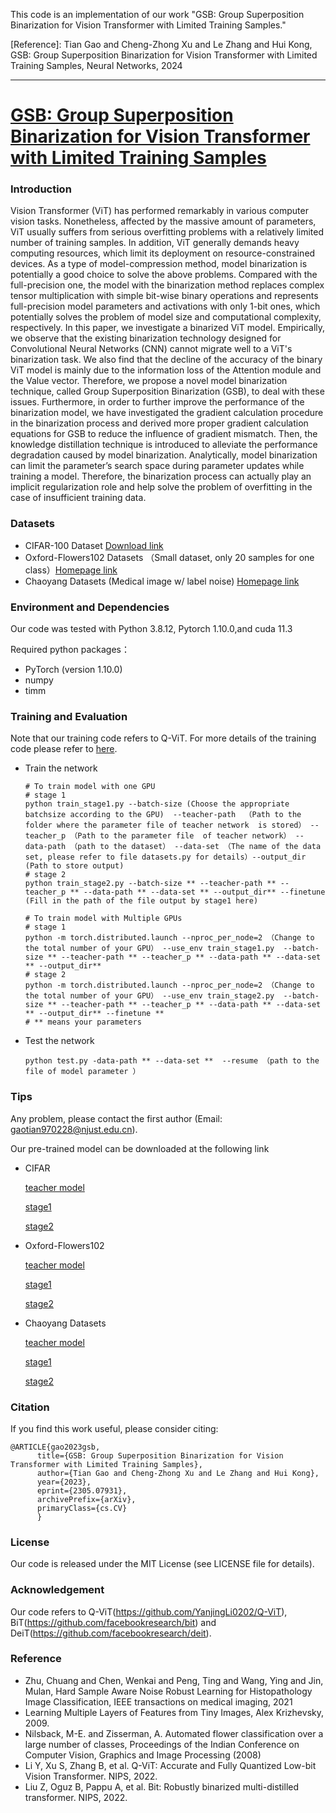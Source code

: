 This code is an implementation of our work "GSB: Group Superposition Binarization for Vision Transformer with Limited Training Samples."

[Reference]: Tian Gao and Cheng-Zhong Xu and Le Zhang and Hui Kong, GSB: Group Superposition Binarization for Vision Transformer with Limited Training Samples, Neural Networks, 2024


----------------------------------------------------------------------------------------------------------------------------------------------------------
# [GSB: Group Superposition Binarization for Vision Transformer with Limited Training Samples](https://arxiv.org/abs/2305.07931)
### Introduction
Vision Transformer (ViT) has performed remarkably in various computer vision tasks. Nonetheless, affected by the massive amount of parameters, ViT usually suffers from serious overfitting problems with a relatively limited number of training samples. In addition, ViT generally demands heavy computing resources, which limit its deployment on resource-constrained devices. As a type of model-compression method,  model binarization is potentially a good choice to solve the above problems. Compared with the full-precision one, the model with the binarization method replaces complex tensor multiplication with simple bit-wise binary operations and represents full-precision model parameters and activations with only 1-bit ones, which potentially solves the problem of model size and computational complexity, respectively. In this paper, we investigate a binarized ViT model. Empirically, we observe that the existing binarization technology designed for Convolutional Neural Networks (CNN) cannot migrate well to a ViT's binarization task. We also find that the decline of the accuracy of the binary ViT model is mainly due to the information loss of the Attention module and the Value vector. Therefore, we propose a novel model binarization technique, called Group Superposition Binarization (GSB), to deal with these issues. Furthermore, in order to further improve the performance of the binarization model, we have investigated the gradient calculation procedure in the binarization process and derived more proper gradient calculation equations for GSB to reduce the influence of gradient mismatch. Then, the knowledge distillation technique is introduced to alleviate the performance degradation caused by model binarization. Analytically, model binarization can limit the parameter’s search space during parameter updates while training a model. Therefore, the binarization process can actually play an implicit regularization role and help solve the problem of overfitting in the case of insufficient training data. 
### Datasets
* CIFAR-100 Dataset [Download link](http://www.cs.toronto.edu/~kriz/cifar.html)
* Oxford-Flowers102 Datasets （Small dataset, only 20 samples for one class）[Homepage link](https://www.robots.ox.ac.uk/~vgg/data/flowers/102)
* Chaoyang Datasets (Medical image w/ label noise) [Homepage link](https://bupt-ai-cz.github.io/HSA-NRL/)  
### Environment and Dependencies
Our code was tested with Python 3.8.12, Pytorch 1.10.0,and cuda 11.3  

Required python packages：
* PyTorch (version 1.10.0)
* numpy
* timm
### Training and Evaluation
Note that our training code refers to Q-ViT. For more details of the training code please refer to [here](https://github.com/YanjingLi0202/Q-ViT).

* Train the network
     
     ```
     # To train model with one GPU
     # stage 1
     python train_stage1.py --batch-size (Choose the appropriate batchsize according to the GPU)  --teacher-path  （Path to the folder where the parameter file of teacher network  is stored） --teacher_p （Path to the parameter file  of teacher network） --data-path （path to the dataset） --data-set （The name of the data set, please refer to file datasets.py for details）--output_dir (Path to store output)
     # stage 2
     python train_stage2.py --batch-size ** --teacher-path ** --teacher_p ** --data-path ** --data-set ** --output_dir** --finetune (Fill in the path of the file output by stage1 here)
     
     # To train model with Multiple GPUs
     # stage 1
     python -m torch.distributed.launch --nproc_per_node=2 （Change to the total number of your GPU） --use_env train_stage1.py  --batch-size ** --teacher-path ** --teacher_p ** --data-path ** --data-set ** --output_dir**
     # stage 2
     python -m torch.distributed.launch --nproc_per_node=2 （Change to the total number of your GPU） --use_env train_stage2.py  --batch-size ** --teacher-path ** --teacher_p ** --data-path ** --data-set ** --output_dir** --finetune **   
     # ** means your parameters
     ```
 * Test the network
     ```
     python test.py -data-path ** --data-set **  --resume （path to the file of model parameter ）
     ```
### Tips
   Any problem, please contact the first author (Email: gaotian970228@njust.edu.cn).
   
   Our pre-trained model can be downloaded at the following link
   * CIFAR  
   
      [teacher model](https://drive.google.com/file/d/1h_NWxG0-TcUU6-CbUvzclljfzxBlzCn4/view?usp=share_link)
      
      [stage1](https://drive.google.com/file/d/1Pa5tprJuP9dFmq-F-hS-o_VnUb9foKSq/view?usp=share_link)
      
      [stage2](https://drive.google.com/file/d/15gHr5m_9ukbcGssx1CBymrnL6gLNJ0-v/view?usp=share_link)
   * Oxford-Flowers102
      
         
      [teacher model](https://drive.google.com/file/d/13N_uqWNCDwj5g6AgBXqqxzVBs1pBPnGp/view?usp=share_link)
      
      [stage1](https://drive.google.com/file/d/1fPccxP5BEdiexw3EqwsZuCvgNRjMcLUL/view?usp=share_link)
      
      [stage2](https://drive.google.com/file/d/1c5NLlvShWbB9RIlP70F0zKEA1KbCcXMU/view?usp=share_link)
   * Chaoyang Datasets
   
         
      [teacher model](https://drive.google.com/file/d/1jOBObIn3fzRQvRrT_RSbWVJNKeN_iAro/view?usp=share_link)
      
      [stage1](https://drive.google.com/file/d/1_tGscV2lRYv1E9ueDdn4NEonN9bM8OpQ/view?usp=share_link)
      
      [stage2](https://drive.google.com/file/d/1xSLqDuAS6V_B9YYbk4Jrgjyq_YHNmEnt/view?usp=share_link)
### Citation
If you find this work useful, please consider citing:

    @ARTICLE{gao2023gsb,
          title={GSB: Group Superposition Binarization for Vision Transformer with Limited Training Samples}, 
          author={Tian Gao and Cheng-Zhong Xu and Le Zhang and Hui Kong},
          year={2023},
          eprint={2305.07931},
          archivePrefix={arXiv},
          primaryClass={cs.CV}
          }
### License
Our code is released under the MIT License (see LICENSE file for details).
### Acknowledgement
Our code refers to Q-ViT(https://github.com/YanjingLi0202/Q-ViT), BiT(https://github.com/facebookresearch/bit) and DeiT(https://github.com/facebookresearch/deit).




### Reference
* Zhu, Chuang and Chen, Wenkai and Peng, Ting and Wang, Ying and Jin, Mulan, Hard Sample Aware Noise Robust Learning for Histopathology Image Classification, IEEE transactions on medical imaging, 2021
* Learning Multiple Layers of Features from Tiny Images, Alex Krizhevsky, 2009.
* Nilsback, M-E. and Zisserman, A. Automated flower classification over a large number of classes, Proceedings of the Indian Conference on Computer Vision, Graphics and Image Processing (2008)
* Li Y, Xu S, Zhang B, et al. Q-ViT: Accurate and Fully Quantized Low-bit Vision Transformer. NIPS, 2022.
* Liu Z, Oguz B, Pappu A, et al. Bit: Robustly binarized multi-distilled transformer. NIPS, 2022.
